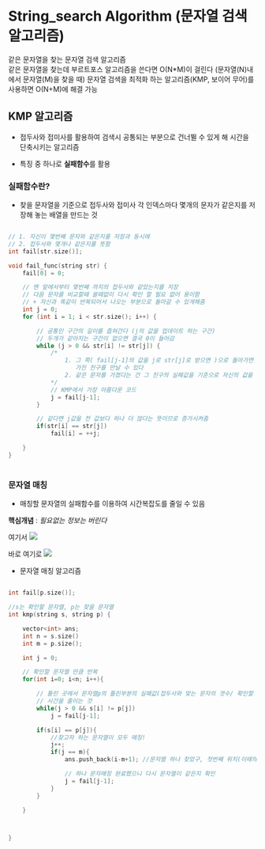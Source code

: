 # String_search Algorithm (문자열 검색 알고리즘)

같은 문자열을 찾는 문자열 검색 알고리즘  
같은 문자열을 찾는데 부르트포스 알고리즘을 쓴다면 O(N*M)이 걸린다 (문자열(N)내에서 문자열(M)을 찾을 때)
문자열 검색을 최적화 하는 알고리즘(KMP, 보이어 무어)를 사용하면 O(N+M)에 해결 가능

## KMP 알고리즘
- 접두사와 접미사를 활용하여 검색시 공통되는 부분으로 건너뛸 수 있게 해 시간을 단축시키는 알고리즘

- 특징 중 하나로 **실패함수**를 활용

### 실패함수란?
- 찾을 문자열을 기준으로 접두사와 접미사 각 인덱스마다 몇개의 문자가 같은지를 저장해 놓는 배열을 만드는 것

```cpp

// 1. 자신이 몇번째 문자와 같은지를 저장과 동시에 
// 2. 접두사와 몇개나 같은지를 뜻함
int fail[str.size()];

void fail_func(string str) {
    fail[0] = 0;

    // 멘 앞에서부터 몇번째 까지의 접두사와 같았는지를 저장
    // 다음 문자를 비교할때 쓸때없이 다시 확인 할 필요 없어 용이함
    // + 자신과 똑같이 반복되어서 나오는 부분으로 돌아갈 수 있게해줌
    int j = 0;
    for (int i = 1; i < str.size(); i++) {

        // 공통인 구간의 길이를 좁혀간다 (j의 값을 업데이트 하는 구간)
        // 두개가 같아지는 구간이 없으면 결국 0이 들어감 
        while (j > 0 && str[i] != str[j]) {
            /*
                1. 그 쪽( fail[j-1]의 값을 j로 str[j]로 받으면 )으로 돌아가면 자신과 같은 문자를 
                   가진 친구를 만날 수 있다
                2. 같은 문자를 가졌다는 건 그 친구의 실패값을 기준으로 자신의 값을 정할 수 있다.
            */
            // KMP에서 가장 아름다운 코드
            j = fail[j-1];
        }

        // 같다면 j값을 전 값보다 하나 더 많다는 뜻이므로 증가시켜줌
        if(str[i] == str[j])
            fail[i] = ++j;

    }
}
```
# 

### 문자열 매칭

- 매칭할 문자열의 실패함수를 이용하여 시간복잡도를 줄일 수 있음  

**핵심개념** : *필요없는 정보는 버린다*

여기서
<img src="https://i.imgur.com/LzNjy1N.png" />



바로 여기로
<img src="https://i.imgur.com/NdOPPyB.png" />

- 문자열 매칭 알고리즘
```cpp

int fail[p.size()];

//s는 확인할 문자열, p는 찾을 문자열
int kmp(string s, string p) {

    vector<int> ans;
    int n = s.size()
    int m = p.size();

    int j = 0;

    // 확인할 문자열 만큼 반복
    for(int i=0; i<n; i++){

        // 틀린 곳에서 문자열p의 틀린부분의 실패값(접두사와 맞는 문자의 갯수/ 확인할 문자의 Index를 의미) 부터 검색함
        // 시간을 줄이는 것
        while(j > 0 && s[i] != p[j]) 
            j = fail[j-1];

        if(s[i] == p[j]){
            //찾고자 하는 문자열이 모두 매칭!
            j++;
            if(j == m){
                ans.push_back(i-m+1); //문자열 하나 찾았구, 첫번째 위치(이때의 위치는 index가 아니라 번쩨)를 저장

                // 하나 문자매칭 완료했으니 다시 문자열이 같은지 확인
                j = fail[j-1];
            }
        }

    }



}
```

